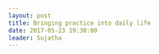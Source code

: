 ```yaml
---
layout: post
title: Bringing practice into daily life
date: 2017-05-23 19:30:00
leader: Sujatha 
---
```

